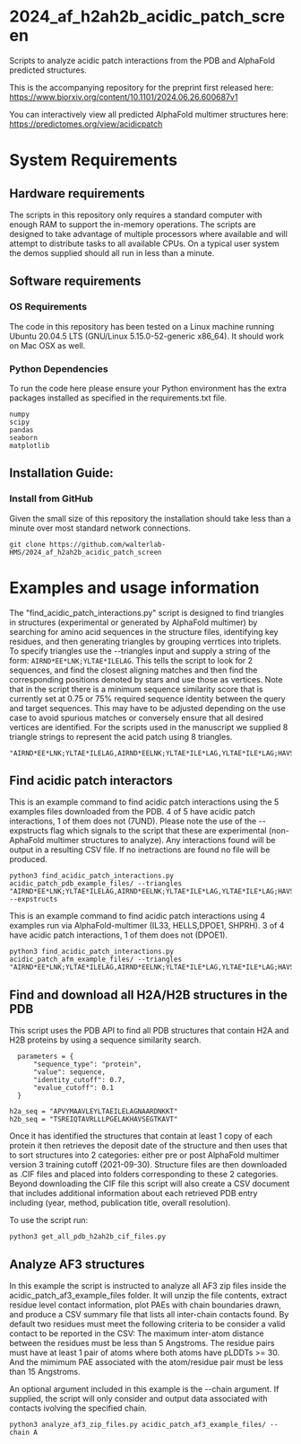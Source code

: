# 2024_af_h2ah2b_acidic_patch_screen
Scripts to analyze acidic patch interactions from the PDB and AlphaFold predicted structures.

This is the accompanying repository for the preprint first released here: https://www.biorxiv.org/content/10.1101/2024.06.26.600687v1

You can interactively view all predicted AlphaFold multimer structures here: https://predictomes.org/view/acidicpatch

# System Requirements
## Hardware requirements
The scripts in this repository only requires a standard computer with enough RAM to support the in-memory operations. The scripts are designed to take advantage of multiple processors where available and will attempt to distribute tasks to all available CPUs. On a typical user system the demos supplied should all run in less than a minute.
## Software requirements
### OS Requirements
The code in this repository has been tested on a Linux machine running Ubuntu 20.04.5 LTS (GNU/Linux 5.15.0-52-generic x86_64). It should work on Mac OSX as well. 

### Python Dependencies
To run the code here please ensure your Python environment has the extra packages installed as specified in the requirements.txt file. 
```
numpy
scipy
pandas
seaborn
matplotlib
```

## Installation Guide:

### Install from GitHub

Given the small size of this repository the installation should take less than a minute over most standard network connections. 
```
git clone https://github.com/walterlab-HMS/2024_af_h2ah2b_acidic_patch_screen
```

# Examples and usage information

The "find_acidic_patch_interactions.py" script is designed to find triangles in structures (experimental or generated by AlphaFold multimer) by searching for amino acid sequences in the structure files, identifying key residues, and then generating triangles by grouping verrtices into triplets. To specify triangles use the --triangles input and supply a string of the form: ```AIRND*EE*LNK;YLTAE*ILELAG```. This tells the script to look for 2 sequences, and find the closest aligning matches and then find the corresponding positions denoted by stars and use those as vertices. Note that in the script there is a minimum sequence similarity score that is currently set at 0.75 or 75% required sequence identity between the query and target sequences. This may have to be adjusted depending on the use case to avoid spurious matches or conversely ensure that all desired vertices are identified. For the scripts used in the manuscript we supplied 8 triangle strings to represent the acid patch using 8 triangles. 

```
"AIRND*EE*LNK;YLTAE*ILELAG,AIRND*EELNK;YLTAE*ILE*LAG,YLTAE*ILE*LAG;HAVSE*GTKAV,YLTAE*ILELAG;PGE*LAKHAVSE*GTK,YLTAE*ILELAG;AIRNDEE*LNK;PGE*LAKHAV,AAVLE*YLTAEILE*LAG;HAVSE*GTKAV,AAVLE*YLTAEILE*LAG;KVLKQ*VHPDT,SSRAGLQ*FP;AAVLE*YLTAE;KVLKQ*VHPDT"
```

## Find acidic patch interactors

This is an example command to find acidic patch interactions using the 5 examples files downloaded from the PDB. 4 of 5 have acidic patch interactions, 1 of them does not (7UND). Please note the use of the --expstructs flag which signals to the script that these are experimental (non-AphaFold multimer structures to analyze). Any interactions found will be output in a resulting CSV file. If no inetractions are found no file will be produced.

```
python3 find_acidic_patch_interactions.py acidic_patch_pdb_example_files/ --triangles "AIRND*EE*LNK;YLTAE*ILELAG,AIRND*EELNK;YLTAE*ILE*LAG,YLTAE*ILE*LAG;HAVSE*GTKAV,YLTAE*ILELAG;PGE*LAKHAVSE*GTK,YLTAE*ILELAG;AIRNDEE*LNK;PGE*LAKHAV,AAVLE*YLTAEILE*LAG;HAVSE*GTKAV,AAVLE*YLTAEILE*LAG;KVLKQ*VHPDT,SSRAGLQ*FP;AAVLE*YLTAE;KVLKQ*VHPDT" --expstructs
```

This is an example command to find acidic patch interactions using 4 examples run via AlphaFold-multimer (IL33, HELLS,DPOE1, SHPRH). 3 of 4 have acidic patch interactions, 1 of them does not (DPOE1).

```
python3 find_acidic_patch_interactions.py acidic_patch_afm_example_files/ --triangles "AIRND*EE*LNK;YLTAE*ILELAG,AIRND*EELNK;YLTAE*ILE*LAG,YLTAE*ILE*LAG;HAVSE*GTKAV,YLTAE*ILELAG;PGE*LAKHAVSE*GTK,YLTAE*ILELAG;AIRNDEE*LNK;PGE*LAKHAV,AAVLE*YLTAEILE*LAG;HAVSE*GTKAV,AAVLE*YLTAEILE*LAG;KVLKQ*VHPDT,SSRAGLQ*FP;AAVLE*YLTAE;KVLKQ*VHPDT"
```

## Find and download all H2A/H2B structures in the PDB

This script uses the PDB API to find all PDB structures that contain H2A and H2B proteins by using a sequence similarity search. 

```
  parameters = {
      "sequence_type": "protein",
      "value": sequence,
      "identity_cutoff": 0.7,
      "evalue_cutoff": 0.1
  }

h2a_seq = "APVYMAAVLEYLTAEILELAGNAARDNKKT"
h2b_seq = "TSREIQTAVRLLLPGELAKHAVSEGTKAVT"
```

Once it has identified the structures that contain at least 1 copy of each protein it then retrieves the deposit date of the structure and then uses that to sort structures into 2 categories: either pre or post AlphaFold multimer version 3 training cutoff (2021-09-30). Structure files are then downloaded as .CIF files and placed into folders corresponding to these 2 categories. Beyond downloading the CIF file this script will also create a CSV document that includes additional information about each retrieved PDB entry including (year, method, publication title, overall resolution). 

To use the script run:

```
python3 get_all_pdb_h2ah2b_cif_files.py
```

## Analyze AF3 structures

In this example the script is instructed to analyze all AF3 zip files inside the acidic_patch_af3_example_files folder. It will unzip the file contents, extract residue level contact information, plot PAEs with chain boundaries drawn, and produce a CSV summary file that lists all inter-chain contacts found. By default two residues must meet the following criteria to be consider a valid contact to be reported in the CSV:  The maximum inter-atom distance between the residues must be less than 5 Angstroms. The residue pairs must have at least 1 pair of atoms where both atoms have pLDDTs >= 30. And the mimimum PAE associated with the atom/residue pair must be less than 15 Angstroms.

An optional argument included in this example is the --chain argument. If supplied, the script will only consider and output data associated with contacts ivolving the specified chain. 
```
python3 analyze_af3_zip_files.py acidic_patch_af3_example_files/ --chain A

```
